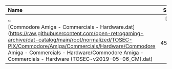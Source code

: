 |Name|Size|
|:---|---:|
|[..](../index.html)|DIR|
|[Commodore Amiga - Commercials - Hardware.dat](https://raw.githubusercontent.com/open-retrogaming-archive/dat-catalog/main/root/normalized/TOSEC-PIX/Commodore/Amiga/Commercials/Hardware/Commodore Amiga - Commercials - Hardware/Commodore Amiga - Commercials - Hardware (TOSEC-v2019-05-06_CM).dat)|4563|
